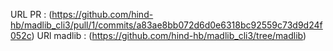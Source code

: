 URL PR : (https://github.com/hind-hb/madlib_cli3/pull/1/commits/a83ae8bb072d6d0e6318bc92559c73d9d24f052c)
URl madlib : (https://github.com/hind-hb/madlib_cli3/tree/madlib)
